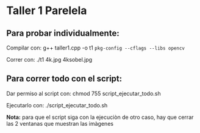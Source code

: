# Taller 1 Parelela

## Para probar individualmente:

Compilar con: g++ taller1.cpp -o t1 `pkg-config --cflags --libs opencv`

Correr con: ./t1 4k.jpg 4ksobel.jpg

## Para correr todo con el script:

Dar permiso al script con: chmod 755 script_ejecutar_todo.sh 

Ejecutarlo con: ./script_ejecutar_todo.sh

**Nota:** para que el script siga con la ejecuciòn de otro caso, hay que cerrar las 2 ventanas que muestran las imàgenes
